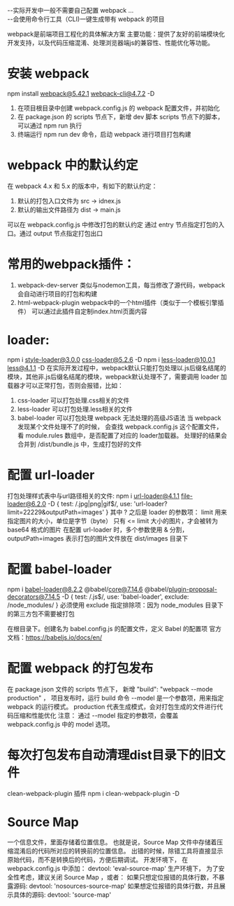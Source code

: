 --实际开发中一般不需要自己配置 webpack ...\
--会使用命令行工具（CLI)一键生成带有 webpack 的项目


webpack是前端项目工程化的具体解决方案
主要功能：提供了友好的前端模块化开发支持，以及代码压缩混淆、处理浏览器端js的兼容性、性能优化等功能。

# 安装 webpack
npm install webpack@5.42.1 webpack-cli@4.7.2 -D
1. 在项目根目录中创建 webpack.config.js 的 webpack 配置文件，并初始化
2. 在 package.json 的 scripts 节点下，新增 dev 脚本
    scripts 节点下的脚本，可以通过 npm run 执行
3. 终端运行 npm run dev 命令，启动 webpack 进行项目打包构建

# webpack 中的默认约定
在 webpack 4.x 和 5.x 的版本中，有如下的默认约定：
1. 默认的打包入口文件为 src -> idnex.js
2. 默认的输出文件路径为 dist -> main.js

可以在 webpack.config.js 中修改打包的默认约定
通过 entry 节点指定打包的入口。通过 output 节点指定打包出口

# 常用的webpack插件：
1. webpack-dev-server
    类似与nodemon工具，每当修改了源代码，webpack会自动进行项目的打包和构建
2. html-webpack-plugin
    webpack中的一个html插件（类似于一个模板引擎插件）
    可以通过此插件自定制index.html页面内容


# loader:  
npm i style-loader@3.0.0 css-loader@5.2.6 -D
npm i less-loader@10.0.1 less@4.1.1 -D
在实际开发过程中，webpack默认只能打包处理以.js后缀名结尾的模块，其他非.js后缀名结尾的模块，webpack默认处理不了，需要调用 loader 加载器才可以正常打包，否则会报错，比如：
1. css-loader 可以打包处理.css相关的文件
2. less-loader 可以打包处理.less相关的文件
3. babel-loader 可以打包处理 webpack 无法处理的高级JS语法
当 webpack 发现某个文件处理不了的时候， 会查找 webpack.config.js 这个配置文件，看 module.rules 数组中，是否配置了对应的 loader加载器。
处理好的结果会合并到 /dist/bundle.js 中，生成打包好的文件


# 配置 url-loader
打包处理样式表中与url路径相关的文件: npm i url-loader@4.1.1 file-loader@6.2.0 -D
{ test: /\.jpg|png|gif$/, use: 'url-loader?limit=22229&outputPath=images' }
其中 ? 之后是 loader 的参数项：
    limit 用来指定图片的大小，单位是字节（byte）
    只有 <= limit 大小的图片，才会被转为 base64 格式的图片
    在配置 url-loader 时，多个参数使用 & 分割，outputPath=images 表示打包的图片文件放在 dist/images 目录下


# 配置 babel-loader
npm i babel-loader@8.2.2 @babel/core@7.14.6 @babel/plugin-proposal-decorators@7.14.5 -D
{ test: /\.js$/, use: 'babel-loader', exclude: /node_modules/ }
必须使用 exclude 指定排除项：因为 node_modules 目录下的第三方包不需要被打包

在根目录下。创建名为 babel.config.js 的配置文件，定义 Babel 的配置项
官方文档：https://babeljs.io/docs/en/

# 配置 webpack 的打包发布
在 package.json 文件的 scripts 节点下， 新增  "build": "webpack --mode production" ， 项目发布时，运行 build 命令
--model 是一个参数项，用来指定 webpack 的运行模式。
production 代表生成模式，会对打包生成的文件进行代码压缩和性能优化
注意： 通过 --model 指定的参数项，会覆盖 webpack.config.js 中的 model 选项。


# 每次打包发布自动清理dist目录下的旧文件
clean-webpack-plugin 插件   npm i clean-webpack-plugin -D



# Source Map
一个信息文件，里面存储着位置信息。
也就是说，Source Map 文件中存储着压缩混淆后的代码所对应的转换前的位置信息。
出错的时候，除错工具将直接显示原始代码，而不是转换后的代码，方便后期调试。
    开发环境下， 在 webpack.config.js 中添加：  devtool: 'eval-source-map'
    生产环境下， 为了安全性考虑，建议关闭 Source Map ，或者：
        如果只想定位报错的具体行数，不暴露源码:
            devtool: 'nosources-source-map'
        如果想定位报错的具体行数，并且展示具体的源码:
            devtool: 'source-map'
